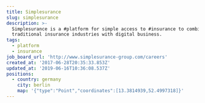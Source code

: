 ```yaml
---
title: Simplesurance
slug: simplesurance
description: >-
  Simplesurance is a #platform for simple access to #insurance to combine
  traditional insurance industries with digital business.
tags:
  - platform
  - insurance
job_board_url: 'http://www.simplesurance-group.com/careers'
created_at: '2017-06-28T20:35:33.853Z'
updated_at: '2019-06-16T10:36:08.537Z'
positions:
  - country: germany
    city: berlin
    map: '{"type":"Point","coordinates":[13.3814939,52.4997318]}'
---
```


